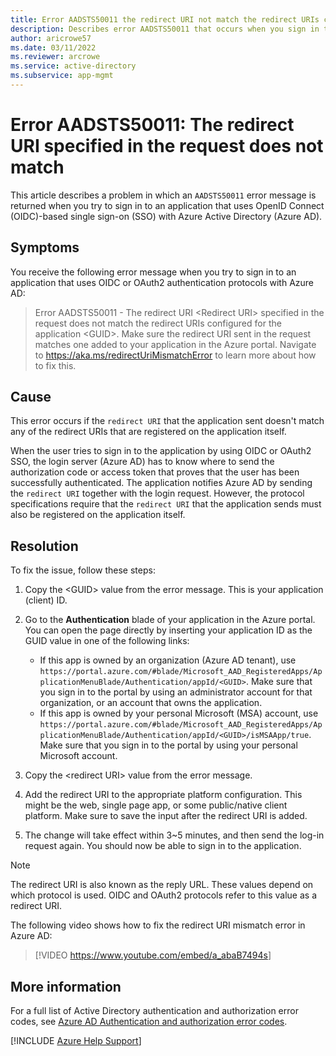 ```yaml
---
title: Error AADSTS50011 the redirect URI not match the redirect URIs configured for the application
description: Describes error AADSTS50011 that occurs when you sign in to an OIDC-based SSO application in Azure Active Directory.
author: aricrowe57
ms.date: 03/11/2022
ms.reviewer: arcrowe
ms.service: active-directory
ms.subservice: app-mgmt
---
```

# Error AADSTS50011: The redirect URI specified in the request does not match

This article describes a problem in which an `AADSTS50011` error message is returned when you try to sign in to an application that uses OpenID Connect (OIDC)-based single sign-on (SSO) with Azure Active Directory (Azure AD).

## Symptoms

You receive the following error message when you try to sign in to an application that uses OIDC or OAuth2 authentication protocols with Azure AD:

>Error AADSTS50011 - The redirect URI \<Redirect URI\> specified in the request does not match the redirect URIs configured for the application \<GUID\>. Make sure the redirect URI sent in the request matches one added to your application in the Azure portal. Navigate to https://aka.ms/redirectUriMismatchError to learn more about how to fix this.

## Cause

This error occurs if the `redirect URI` that the application sent doesn't match any of the redirect URIs that are registered on the application itself.

When the user tries to sign in to the application by using OIDC or OAuth2 SSO, the login server (Azure AD) has to know where to send the authorization code or access token that proves that the user has been successfully authenticated. The application notifies Azure AD by sending the `redirect URI` together with the login request. However, the protocol specifications require that the `redirect URI` that the application sends must also be registered on the application itself.

## Resolution

To fix the issue, follow these steps:

1. Copy the \<GUID\> value from the error message. This is your application (client) ID.

1. Go to the **Authentication** blade of your application in the Azure portal. You can open the page directly by inserting your application ID as the GUID value in one of the following links:
    - If this app is owned by an organization (Azure AD tenant), use `https://portal.azure.com/#blade/Microsoft_AAD_RegisteredApps/ApplicationMenuBlade/Authentication/appId/<GUID>`. Make sure that you sign in to the portal by using an administrator account for that organization, or an account that owns the application.
    - If this app is owned by your personal Microsoft (MSA) account, use `https://portal.azure.com/#blade/Microsoft_AAD_RegisteredApps/ApplicationMenuBlade/Authentication/appId/<GUID>/isMSAApp/true`. Make sure that you sign in to the portal by using your personal Microsoft account.

1. Copy the \<redirect URI\> value from the error message.

1. Add the redirect URI to the appropriate platform configuration. This might be the web, single page app, or some public/native client platform. Make sure to save the input after the redirect URI is added.

1. The change will take effect within 3~5 minutes, and then send the log-in request again. You should now be able to sign in to the application.

>[!Note]
>The redirect URI is also known as the reply URL. These values depend on which protocol is used. OIDC and OAuth2 protocols refer to this value as a redirect URI.

The following video shows how to fix the redirect URI mismatch error in Azure AD:

> [!VIDEO <https://www.youtube.com/embed/a_abaB7494s>]

## More information

For a full list of Active Directory authentication and authorization error codes, see [Azure AD Authentication and authorization error codes](/azure/active-directory/develop/reference-aadsts-error-codes).

[!INCLUDE [Azure Help Support](../../includes/azure-help-support.md)]
